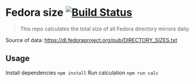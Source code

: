# Fedora size [![Build Status](https://travis-ci.org/ExNG/fedora-size.svg?branch=master)](https://travis-ci.org/ExNG/fedora-size)

> This repo calculates the total size of all Fedora directory mirrors daily.

Source of data: <https://dl.fedoraproject.org/pub/DIRECTORY_SIZES.txt>

## Usage

Install dependencies `npm install`
Run calculation `npm run calc`
